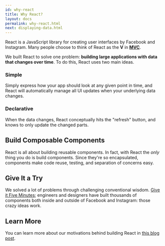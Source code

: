 ```yaml
---
id: why-react
title: Why React?
layout: docs
permalink: why-react.html
next: displaying-data.html
---
```

React is a JavaScript library for creating user interfaces by Facebook and Instagram. Many people choose to think of React as the **V** in **[MVC](http://en.wikipedia.org/wiki/Model%E2%80%93view%E2%80%93controller)**.

We built React to solve one problem: **building large applications with data that changes over time**. To do this, React uses two main ideas.

### Simple

Simply express how your app should look at any given point in time, and React will automatically manage all UI updates when your underlying data changes.

### Declarative

When the data changes, React conceptually hits the "refresh" button, and knows to only update the changed parts.

## Build Composable Components

React is all about building reusable components. In fact, with React the *only* thing you do is build components. Since they're so encapsulated, components make code reuse, testing, and separation of concerns easy.

## Give It a Try

We solved a lot of problems through challenging conventional wisdom. [Give it Five Minutes](http://37signals.com/svn/posts/3124-give-it-five-minutes); engineers and designers have built thousands of components both inside and outside of Facebook and Instagram: those crazy ideas work.

## Learn More

You can learn more about our motivations behind building React in [this blog post](http://facebook.github.io/react/blog/2013/06/05/why-react.html).

